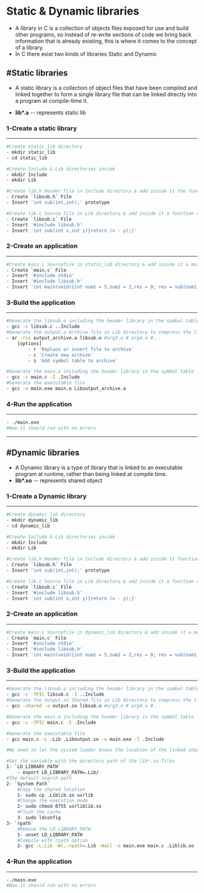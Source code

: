 # Static & Dynamic libraries 

- A library in C is a collection of objects files exposed for use and build other programs, so instead of re-write sections of code we bring back information that is already existing, this is where it comes to the concept of a library.
- In C there exist two kinds of libraries Static and Dynamic 
  
## #Static libraries 
- A static library is a collection of object files that have been compiled
and linked together to form a single library file that can be linked directly into a program at compile-time it.

- __lib*.a__ -- represents static lib

### 1-Create a static library 
----
```bash
#Create static_lib directory
- mkdir static_lib
- cd static_lib
```
```bash
#Create Include & Lib directories inside
- mkdir Include
- mkdir Lib
 ```
 
 ```bash
#Create lib.h Header file in Include directory & add inside it the function prototype
- Create `libsub.h` File 
- Insert 'int sub(int,int);' prototype 
```

```bash
#Create lib.c Source file in Lib directory & add inside it a function definition
- Create `libsub.c` File
- Insert '#include libsub.h'
- Insert 'int sub(int x,int y){return (x - y);}'
```
### 2-Create an application
---
```bash
#Create main.c Sourcefile in static_lib directory & add inside it a main function definition
- Create `main.c` File
- Insert '#include stdio'
- Insert '#include libsub.h'
- Insert 'int main(void){int num1 = 5,num2 = 2,res = 0; res = sub(num1,num2); return 0;}'
```
### 3-Build the application
---
```bash
#Generate the libsub.o including the header library in the symbol table 
- gcc -c libsub.c ..Include 
#Generate the output.a Archive file in Lib directory to compress the libraries in an indexed format that will be used in the linker stage
- ar -rcs output_archive.a libsub.o #arg3.o # arg4.o #...
	[options]
		- r 'Replace or insert file to archive'
		- c 'Create new archive'
		- s 'Add symbol table to archive'
```
```bash
#Generate the main.o including the header library in the symbol table 
- gcc -c main.c -I .Include 
#Generate the executable file 
- gcc -o main.exe main.o Liboutput_archive.a
```
### 4-Run the application
---
```bash
- ./main.exe
#Now it should run with no errors 
```

---

## #Dynamic libraries 
- A Dynamic library is a type of library that is linked to an executable
program at runtime, rather than being linked at compile time.
- __lib*.so__ -- represents shared object

### 1-Create a Dynamic library 
---
```bash
#Create dynamic_lib directory
- mkdir dynamic_lib
- cd dynamic_lib 
```

```bash
#Create Include & Lib directories inside
- mkdir Include
- mkdir Lib
 ```
 
 ```bash
#Create lib.h Header file in Include directory & add inside it function prototype
- Create `libsub.h` File 
- Insert 'int sub(int,int);' prototype 
```
```bash
#Create lib.c Source file in Lib directory & add inside it a function definition
- Create `libsub.c` File
- Insert '#include libsub.h'
- Insert 'int sub(int x,int y){return (x - y);}'
```
### 2-Create an application
---
```bash
#Create main.c Sourcefile in dynamic_lib directory & add inside it a main function definition
- Create `main.c` File
- Insert '#include stdio'
- Insert '#include libsub.h'
- Insert 'int main(void){int num1 = 5,num2 = 2,res = 0; res = sub(num1,num2); return 0;}'
```     
### 3-Build the application
---
```bash
#Generate the libsub.o including the header library in the symbol table 
- gcc -c -fPIC libsub.c -I ..Include 
#Generate the output.so Shared file in Lib directory to compress the libraries in an indexed format that will be used in the linker stage
- gcc -shared -o output.so libsub.o #arg3.o # arg4.o #...
```
```bash
#Generate the main.o including the header library in the symbol table 
- gcc -c -fPIC main.c -I .Include 

#Generate the executable file 
- gcc main.c -L .Lib .Liboutput.so -o main.exe -I .Include

#We need to let the system loader knows the location of the linked shared libraries to link them runtime when needed

#Set the variable with the directory path of the lib*.so files
1- `LD_LIBRARY_PATH` 
	- export LD_LIBRARY_PATH=.Lib/
#The default search path
2- `System Path` 
	#Copy the shared location
	1- sudo cp .Liblib.so usrlib 
	#Change the execution mode
	2- sudo chmod 0755 usrliblib.so
	#Flush the cache
	3- sudo ldconfig  
3- `rpath`
	#Remove the LD_LIBRARY_PATH
	1- unset LD_LIBRARY_PATH
	#Compile with rpath option
	2- gcc -L.Lib -Wl,-rpath=.Lib -Wall -o main.exe main.c .Liblib.so -I.include

```
### 4-Run the application
---
```bash
-./main.exe
#Now it should run with no errors 
```
